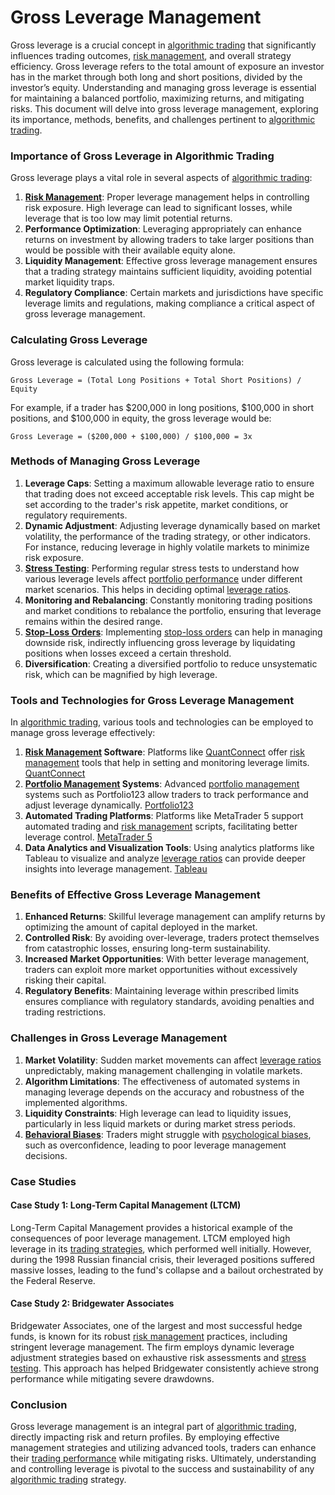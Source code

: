 # Gross Leverage Management

Gross leverage is a crucial concept in [algorithmic trading](../a/algorithmic_trading.md) that significantly influences trading outcomes, [risk management](../r/risk_management.md), and overall strategy efficiency. Gross leverage refers to the total amount of exposure an investor has in the market through both long and short positions, divided by the investor’s equity. Understanding and managing gross leverage is essential for maintaining a balanced portfolio, maximizing returns, and mitigating risks. This document will delve into gross leverage management, exploring its importance, methods, benefits, and challenges pertinent to [algorithmic trading](../a/algorithmic_trading.md).

### Importance of Gross Leverage in Algorithmic Trading

Gross leverage plays a vital role in several aspects of [algorithmic trading](../a/algorithmic_trading.md):

1. **[Risk Management](../r/risk_management.md)**: Proper leverage management helps in controlling risk exposure. High leverage can lead to significant losses, while leverage that is too low may limit potential returns.
2. **Performance Optimization**: Leveraging appropriately can enhance returns on investment by allowing traders to take larger positions than would be possible with their available equity alone.
3. **Liquidity Management**: Effective gross leverage management ensures that a trading strategy maintains sufficient liquidity, avoiding potential market liquidity traps.
4. **Regulatory Compliance**: Certain markets and jurisdictions have specific leverage limits and regulations, making compliance a critical aspect of gross leverage management.

### Calculating Gross Leverage

Gross leverage is calculated using the following formula:

```
Gross Leverage = (Total Long Positions + Total Short Positions) / Equity
```

For example, if a trader has $200,000 in long positions, $100,000 in short positions, and $100,000 in equity, the gross leverage would be:

```
Gross Leverage = ($200,000 + $100,000) / $100,000 = 3x
```

### Methods of Managing Gross Leverage

1. **Leverage Caps**: Setting a maximum allowable leverage ratio to ensure that trading does not exceed acceptable risk levels. This cap might be set according to the trader's risk appetite, market conditions, or regulatory requirements.
2. **Dynamic Adjustment**: Adjusting leverage dynamically based on market volatility, the performance of the trading strategy, or other indicators. For instance, reducing leverage in highly volatile markets to minimize risk exposure.
3. **[Stress Testing](../s/stress_testing_in_trading.md)**: Performing regular stress tests to understand how various leverage levels affect [portfolio performance](../p/portfolio_performance.md) under different market scenarios. This helps in deciding optimal [leverage ratios](../l/leverage_ratios.md).
4. **Monitoring and Rebalancing**: Constantly monitoring trading positions and market conditions to rebalance the portfolio, ensuring that leverage remains within the desired range.
5. **[Stop-Loss Orders](../s/stop-loss_orders.md)**: Implementing [stop-loss orders](../s/stop-loss_orders.md) can help in managing downside risk, indirectly influencing gross leverage by liquidating positions when losses exceed a certain threshold.
6. **Diversification**: Creating a diversified portfolio to reduce unsystematic risk, which can be magnified by high leverage.

### Tools and Technologies for Gross Leverage Management

In [algorithmic trading](../a/algorithmic_trading.md), various tools and technologies can be employed to manage gross leverage effectively:

1. **[Risk Management](../r/risk_management.md) Software**: Platforms like [QuantConnect](../q/quantconnect.md) offer [risk management](../r/risk_management.md) tools that help in setting and monitoring leverage limits. [QuantConnect](https://www.quantconnect.com/)
2. **[Portfolio Management](../p/portfolio_management.md) Systems**: Advanced [portfolio management](../p/portfolio_management.md) systems such as Portfolio123 allow traders to track performance and adjust leverage dynamically. [Portfolio123](https://www.portfolio123.com/)
3. **Automated Trading Platforms**: Platforms like MetaTrader 5 support automated trading and [risk management](../r/risk_management.md) scripts, facilitating better leverage control. [MetaTrader 5](https://www.metatrader5.com/)
4. **Data Analytics and Visualization Tools**: Using analytics platforms like Tableau to visualize and analyze [leverage ratios](../l/leverage_ratios.md) can provide deeper insights into leverage management. [Tableau](https://www.tableau.com/)

### Benefits of Effective Gross Leverage Management

1. **Enhanced Returns**: Skillful leverage management can amplify returns by optimizing the amount of capital deployed in the market.
2. **Controlled Risk**: By avoiding over-leverage, traders protect themselves from catastrophic losses, ensuring long-term sustainability.
3. **Increased Market Opportunities**: With better leverage management, traders can exploit more market opportunities without excessively risking their capital.
4. **Regulatory Benefits**: Maintaining leverage within prescribed limits ensures compliance with regulatory standards, avoiding penalties and trading restrictions.

### Challenges in Gross Leverage Management

1. **Market Volatility**: Sudden market movements can affect [leverage ratios](../l/leverage_ratios.md) unpredictably, making management challenging in volatile markets.
2. **Algorithm Limitations**: The effectiveness of automated systems in managing leverage depends on the accuracy and robustness of the implemented algorithms.
3. **Liquidity Constraints**: High leverage can lead to liquidity issues, particularly in less liquid markets or during market stress periods.
4. **[Behavioral Biases](../b/behavioral_biases_in_trading.md)**: Traders might struggle with [psychological biases](../p/psychological_biases_in_trading.md), such as overconfidence, leading to poor leverage management decisions.

### Case Studies

#### Case Study 1: Long-Term Capital Management (LTCM)

Long-Term Capital Management provides a historical example of the consequences of poor leverage management. LTCM employed high leverage in its [trading strategies](../t/trading_strategies.md), which performed well initially. However, during the 1998 Russian financial crisis, their leveraged positions suffered massive losses, leading to the fund's collapse and a bailout orchestrated by the Federal Reserve.

#### Case Study 2: Bridgewater Associates

Bridgewater Associates, one of the largest and most successful hedge funds, is known for its robust [risk management](../r/risk_management.md) practices, including stringent leverage management. The firm employs dynamic leverage adjustment strategies based on exhaustive risk assessments and [stress testing](../s/stress_testing_in_trading.md). This approach has helped Bridgewater consistently achieve strong performance while mitigating severe drawdowns.

### Conclusion

Gross leverage management is an integral part of [algorithmic trading](../a/algorithmic_trading.md), directly impacting risk and return profiles. By employing effective management strategies and utilizing advanced tools, traders can enhance their [trading performance](../t/trading_performance.md) while mitigating risks. Ultimately, understanding and controlling leverage is pivotal to the success and sustainability of any [algorithmic trading](../a/algorithmic_trading.md) strategy.


